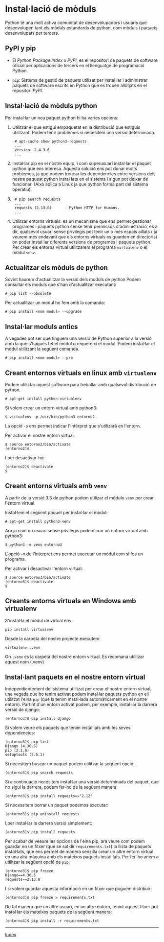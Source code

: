 # Instal·lació de mòduls

Python té una molt activa comunitat de desenvolupadors i usuaris que desenvolupen tant els mòduls estandards de python, com mòduls i paquets desenvolupats per tercers.

## PyPI y pip

* El *Python Package Index* o *PyPI*, es el repositori de paquets de software oficial per aplicacions de tercers en el llenguatge de programació Python.

* `pip`: Sistema de gestió de paquets utilizat per instal·lar i administrar paquets de software escrits en Python que es troben allotjats en el repositori *PyPI*.

## Instal·lació de mòduls python

Per instal·lar un nou paquet python hi ha varies opcions:

1. Utilitzar el que estigui empaquetat en la distribució que estiguis utilitzant. Podem tenir problemes si necesitem una versió determinada.

		# apt-cache show python3-requests
		...
		Version: 2.4.3-6
		...

2. Instal·lar pip en el nostre equip, i com superusuari instal·lar el paquet python que ens interesa. Aquesta solució ens pot donar molts problemes, ja que podem trencar les dependencies entre versions dels nostre paquest python instal·lats en el sistema i algun pot deixar de funcionar. (Això aplica a Linux ja que python forma part del sistema operatiu).
3. 
		# pip search requests
		...
		requests (2.13.0)      - Python HTTP for Humans.
		...

4. Utilitzar entorns virtuals: es un mecanisme que ens permet gestionar programes i paquets python sense tenir permissos d'administració, es a dir, qualsevol usuari sense privilegis pot tenir un o més espais aillats ( ja veurem més endavant que els entorns virtuals es guarden en directoris) on poder instal·lar diferents versions de programes i paquets python. Per crear els entorns virtual utilitzarem el programa `virtualenv` o el mòdul `venv`.

## Actualitzar els mòduls de python

Sovint haurem d'actualitzar la versió dels moduls de python
Podem consultar els moduls que s'han d'actualitzar executant:

	# pip list --obsolete

Per actualitzar un modul ho fem amb la comanda:

	# pip install <nom modul> --upgrade

## Instal·lar moduls antics

A vegades pot ser que tinguem una versió de Python superior a la versió amb la que s'hagués fet el mòdul o requereixi el modul. Podem instal·lar el modul utilitzant la següent comanda.

	# pip install <nom modul> --pre



## Creant entornos virtuals en linux amb `virtualenv`

Podem utiliztar aquest software para treballar amb qualsevol distribució de python.

	# apt-get install python-virtualenv

Si volem crear un entorn virtual amb python3:

	$ virtualenv -p /usr/bin/python3 entorno2

La opció `-p` ens permet indicar l'intèrpret que s'utilizarà en l'entorn.

Per activar el nostre entorn virtual:

	$ source entorno2/bin/activate
	(entorno2)$ 

I per desactivar-ho:

	(entorno2)$ deactivate
	$

## Creant entorns virtuals amb `venv`

A partir de la versió 3.3 de python podem utilizar el módulo `venv` per crear l'entorn virtual.

Instal·lem el següent paquet per instal·lar el mòdul:

	# apt-get install python3-venv

Ara ja com un usuari sense privilegis podem crar un entorn virtual amb python3:

	$ python3 -m venv entorno3

L'opció `-m` de l'interpret ens permet executar un módul com si fos un programa.

Per activar i desactivar l'entorn virtual:

	$ source entorno3/bin/activate
	(entorno3)$ deactivate
	$ 


## Creants entorns virtuals en Windows amb virtualenv

S'instal·la el mòdul de virtual env

```
pip install virtualenv
```

Desde la carpeta del nostre projecte executem:
```
virtualenv .venv
```
On `.venv` es la carpeta del nostre entorn virtual. Es recomana utilitzar aquest nom (.venv)

## Instal·lant paquets en el nostre entorn virtual

Independientement del sistema utilitzat per crear el nostre entorn virtual, una vegada que ho tenim activat podem instal·lar paquets python en ell utilitzat l'eina `pip` (que la tenim instal·lada automàticament en el nostre entorn). Partint d'un entorn activat podem, per exemple, instal·lar la darrera versió de django:

	(entorno3)$ pip install django

Si volem veure els paquets que tenim instal·lats amb les seves dependencies:

	(entorno3)$ pip list
	Django (4.30.5)
	pip (2.1.6)
	setuptools (5.5.1)

Si necesitem buscar un paquet podem utilitzar la següent opció:

	(entorno3)$ pip search requests

Si a continuació necesitem instal·lar una versió determinada del paquet, que no sigui la darrera, podem fer-ho de la següent manera:

	(entorno3)$ pip install requests=="2.12"

Si necessitem borrar un paquet podemos executar:

	(entorno3)$ pip uninstall requests

I,per instal·lar la darrera versió simplement:

	(entorno3)$ pip install requests	

Per acabar de veeure les opcions de l'eina pip, ara veure com podem guardar en un fitxer (que se sol dir  `requirements.txt`) la llista de paquets instal·lats, que ens permet de manera senzilla crear un altre entorn virtual en una alra màquina amb els mateixos paquets instal·lats. Per fer-ho anem a utilitzar la següent opció de `pip`:

	(entorno3)$ pip freeze
	Django==4.30.5
	requests==2.13.0

I si volem guardar aquesta informació en un fitxer que poguem distribuir:

	(entorno3)$ pip freeze > requirements.txt

De tal manera que un altre usuari, en un altre entorn, tenint aquest fitxer pot instal·lar els mateixos paquets de la següent manera:

	(entorno4)$ pip install -r requirements.txt


***
[Index](../../../README.md)
